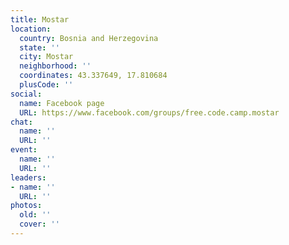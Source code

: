 ```yaml
---
title: Mostar
location:
  country: Bosnia and Herzegovina
  state: ''
  city: Mostar
  neighborhood: ''
  coordinates: 43.337649, 17.810684
  plusCode: ''
social:
  name: Facebook page
  URL: https://www.facebook.com/groups/free.code.camp.mostar
chat:
  name: ''
  URL: ''
event:
  name: ''
  URL: ''
leaders:
- name: ''
  URL: ''
photos:
  old: ''
  cover: ''
---
```

